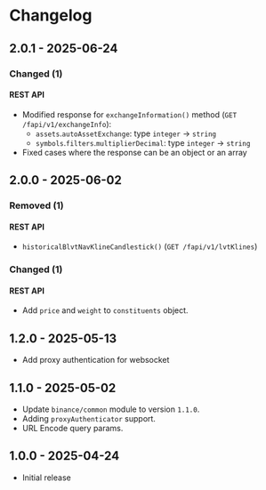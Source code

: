 # Changelog

## 2.0.1 - 2025-06-24

### Changed (1)

#### REST API

- Modified response for `exchangeInformation()` method (`GET /fapi/v1/exchangeInfo`):
    - `assets`.`autoAssetExchange`: type `integer` → `string`
    - `symbols`.`filters`.`multiplierDecimal`: type `integer` → `string`
- Fixed cases where the response can be an object or an array

## 2.0.0 - 2025-06-02
### Removed (1)

#### REST API

- `historicalBlvtNavKlineCandlestick()` (`GET /fapi/v1/lvtKlines`)

### Changed (1)

#### REST API

- Add `price` and `weight` to `constituents` object.

## 1.2.0 - 2025-05-13

- Add proxy authentication for websocket

## 1.1.0 - 2025-05-02

- Update `binance/common` module to version `1.1.0`.
- Adding `proxyAuthenticator` support.
- URL Encode query params.

## 1.0.0 - 2025-04-24

- Initial release
